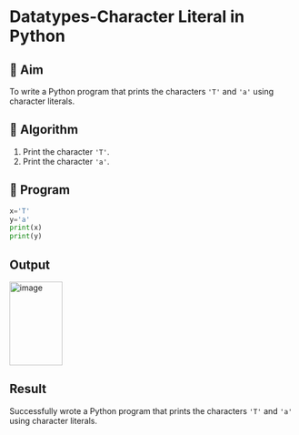 # Datatypes-Character Literal in Python

## 🎯 Aim
To write a Python program that prints the characters `'T'` and `'a'` using character literals.

## 🧠 Algorithm
1. Print the character `'T'`.
2. Print the character `'a'`.

## 🧾 Program
```py
x='T'
y='a'
print(x)
print(y)
```
## Output
<img width="93" height="147" alt="image" src="https://github.com/user-attachments/assets/32b27cd5-d615-4715-be2b-cc281b4bf945" />

## Result
Successfully wrote a Python program that prints the characters `'T'` and `'a'` using character literals.

